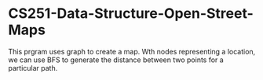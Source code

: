 # CS251-Data-Structure-Open-Street-Maps
This prgram uses graph to create a map. Wth nodes representing a location, we can use BFS to generate the distance between two points for a particular path.
